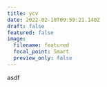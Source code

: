 ```yaml
---
title: ycv
date: 2022-02-10T09:59:21.140Z
draft: false
featured: false
image:
  filename: featured
  focal_point: Smart
  preview_only: false
---
```

asdf